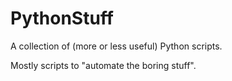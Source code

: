 # PythonStuff

A collection of (more or less useful) Python scripts.

Mostly scripts to "automate the boring stuff".


